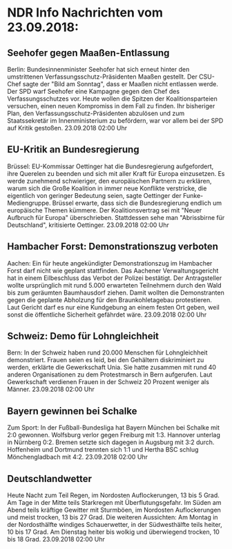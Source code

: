 # NDR Info Nachrichten vom 23.09.2018:


## Seehofer gegen Maaßen-Entlassung
Berlin: Bundesinnenminister Seehofer hat sich erneut hinter den umstrittenen Verfassungsschutz-Präsidenten Maaßen gestellt. Der CSU-Chef sagte der "Bild am Sonntag", dass er Maaßen nicht entlassen werde. Der SPD warf Seehofer eine Kampagne gegen den Chef des Verfassungsschutzes vor. Heute wollen die Spitzen der Koalitionsparteien versuchen, einen neuen Kompromiss in dem Fall zu finden. Ihr bisheriger Plan, den Verfassungsschutz-Präsidenten abzulösen und zum Staatssekretär im Innenministerium zu befördern, war vor allem bei der SPD auf Kritik gestoßen. 23.09.2018 02:00 Uhr 

## EU-Kritik an Bundesregierung
Brüssel: EU-Kommissar Oettinger hat die Bundesregierung aufgefordert, ihre Querelen zu beenden und sich mit aller Kraft für Europa einzusetzen. Es werde zunehmend schwieriger, den europäischen Partnern zu erklären, warum sich die Große Koalition in immer neue Konflikte verstricke, die eigentlich von geringer Bedeutung seien, sagte Oettinger der Funke-Mediengruppe. Brüssel erwarte, dass sich die Bundesregierung endlich um europäische Themen kümmere. Der Koalitionsvertrag sei mit "Neuer Aufbruch für Europa" überschrieben. Stattdessen sehe man "Abrissbirne für Deutschland", kritisierte Oettinger. 23.09.2018 02:00 Uhr 

## Hambacher Forst: Demonstrationszug verboten
Aachen: Ein für heute angekündigter Demonstrationszug im Hambacher Forst darf nicht wie geplant stattfinden. Das Aachener Verwaltungsgericht hat in einem Eilbeschluss das Verbot der Polizei bestätigt. Der Antragsteller wollte ursprünglich mit rund 5.000 erwarteten Teilnehmern durch den Wald bis zum geräumten Baumhausdorf ziehen. Damit wollten die Demonstranten gegen die geplante Abholzung für den Braunkohletagebau protestieren. Laut Gericht darf es nur eine Kundgebung an einem festen Ort geben, weil sonst die öffentliche Sicherheit gefährdet wäre. 23.09.2018 02:00 Uhr 

## Schweiz: Demo für Lohngleichheit
Bern: In der Schweiz haben rund 20.000 Menschen für Lohngleichheit demonstriert. Frauen seien es leid, bei den Gehältern diskriminiert zu werden, erklärte die Gewerkschaft Unia. Sie hatte zusammen mit rund 40 anderen Organisationen zu dem Protestmarsch in Bern aufgerufen. Laut Gewerkschaft verdienen Frauen in der Schweiz 20 Prozent weniger als Männer. 23.09.2018 02:00 Uhr 

## Bayern gewinnen bei Schalke
Zum Sport: In der Fußball-Bundesliga hat Bayern München bei Schalke mit 2:0 gewonnen. Wolfsburg verlor gegen Freiburg mit 1:3. Hannover unterlag in Nürnberg 0:2. Bremen setzte sich dagegen in Augsburg mit 3:2 durch. Hoffenheim und Dortmund trennten sich 1:1 und Hertha BSC schlug Mönchengladbach mit 4:2. 23.09.2018 02:00 Uhr 

## Deutschlandwetter
Heute Nacht zum Teil Regen, im Nordosten Auflockerungen, 13 bis 5 Grad. Am Tage in der Mitte teils Starkregen mit Überflutungsgefahr. Im Süden am Abend teils kräftige Gewitter mit Sturmböen, im Nordosten Auflockerungen und meist trocken, 13 bis 27 Grad. Die weiteren Aussichten: Am Montag in der Nordosthälfte windiges Schauerwetter, in der Südwesthälfte teils heiter, 10 bis 17 Grad. Am Dienstag heiter bis wolkig und überwiegend trocken, 10 bis 18 Grad. 23.09.2018 02:00 Uhr 
